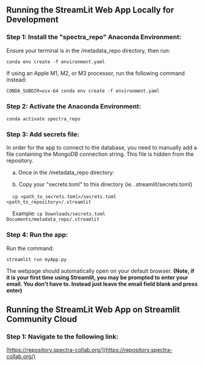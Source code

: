 ## Running the StreamLit Web App Locally for Development
### Step 1: Install the "spectra_repo" Anaconda Environment:
Ensure your terminal is in the /metadata_repo directory, then run:

`conda env create -f environment.yaml`

If using an Apple M1, M2, or M3 processor, run the following command instead:

`CONDA_SUBDIR=osx-64 conda env create -f environment.yaml`

### Step 2: Activate the Anaconda Environment:
`conda activate spectra_repo`

### Step 3: Add secrets file:
In order for the app to connect to the database, you need to manually add a file containing the MongoDB connection string. This file is hidden from the repository.

&nbsp;&nbsp;&nbsp;&nbsp;a. Once in the /metadata_repo directory:

&nbsp;&nbsp;&nbsp;&nbsp;b. Copy your "secrets.toml" to this directory (ie. .streamlit/secrets.toml)

&nbsp;&nbsp;&nbsp;&nbsp;`cp <path_to_secrets.toml>/secrets.toml <path_to_repository>/.streamlit`

&nbsp;&nbsp;&nbsp;&nbsp;Example: `cp Downloads/secrets.toml Documents/metadata_repo/.streamlit`

### Step 4: Run the app:
Run the command:

`streamlit run myApp.py`

The webpage should automatically open on your default browser. **(Note, if it is your first time using Streamlit, you may be prompted to enter your email. You don't have to. Instead just leave the email field blank and press enter)**

## Running the StreamLit Web App on Streamlit Community Cloud
### Step 1: Navigate to the following link:

[https://repository.spectra-collab.org/](https://repository.spectra-collab.org/)
